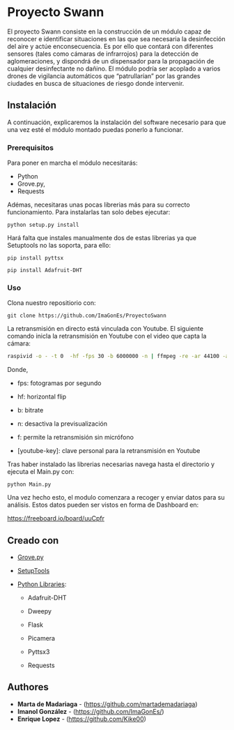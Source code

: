 # Proyecto Swann
El proyecto Swann consiste en la construcción de un módulo capaz de reconocer e identificar situaciones en las que sea necesaria la desinfección del aire y actúe enconsecuencia. Es por ello que contará con diferentes sensores (tales como cámaras de infrarrojos) para la detección de aglomeraciones, y dispondrá de un dispensador para la propagación de cualquier desinfectante no dañino. El módulo podría ser acoplado a varios drones de vigilancia automáticos que “patrullarían” por las grandes ciudades en busca de situaciones de riesgo donde intervenir.


## Instalación

A continuación, explicaremos la instalación del software necesario para que una vez esté el módulo montado puedas ponerlo a funcionar. 


### Prerequisitos

Para poner en marcha el módulo necesitarás:
   -   Python
   -   Grove.py,
   -   Requests

   
Adémas, necesitaras unas pocas librerias más para su correcto funcionamiento. Para instalarlas tan solo debes ejecutar:
```
python setup.py install
```

Hará falta que instales manualmente dos de estas librerias ya que Setuptools no las soporta, para ello:
```
pip install pyttsx
```
```
pip install Adafruit-DHT
```


### Uso
Clona nuestro repositiorio con:
```
git clone https://github.com/ImaGonEs/ProyectoSwann
```
La retransmisión en directo está vinculada con Youtube.
El siguiente comando inicla la retransmisión en Youtube con el video que capta la cámara: 

```bash
raspivid -o - -t 0  -hf -fps 30 -b 6000000 -n | ffmpeg -re -ar 44100 -ac 2 -acodec pcm_s16le -f s16le -ac 2 -i /dev/zero -f h264 -i - -vcodec copy -acodec aac -ab 128k -g 50 -strict experimental -f flv [youtube-key]
```
Donde, 

- fps: fotogramas por segundo

- hf: horizontal flip

- b: bitrate

- n: desactiva la previsualización

- f: permite la retransmisión sin micrófono

- [youtube-key]: clave personal para la retransmisión en Youtube

Tras haber instalado las librerias necesarias navega hasta el directorio y ejecuta el Main.py con:
```
python Main.py
```

Una vez hecho esto, el modulo comenzara a recoger y enviar datos para su análisis. Estos datos pueden ser vistos en forma de Dashboard en:

https://freeboard.io/board/uuCpfr



## Creado con
* [Grove.py](https://github.com/Seeed-Studio/grove.py) 
* [SetupTools](https://setuptools.readthedocs.io/en/latest/)
* [Python Libraries](https://pypi.org/):
   
   -   Adafruit-DHT
   
   -   Dweepy
   
   -   Flask
   
   -   Picamera
   
   -   Pyttsx3
   
   -   Requests

## Authores

* **Marta de Madariaga** - (https://github.com/martademadariaga)
* **Imanol González** - (https://github.com/ImaGonEs/)
* **Enrique Lopez** - (https://github.com/Kike00)

